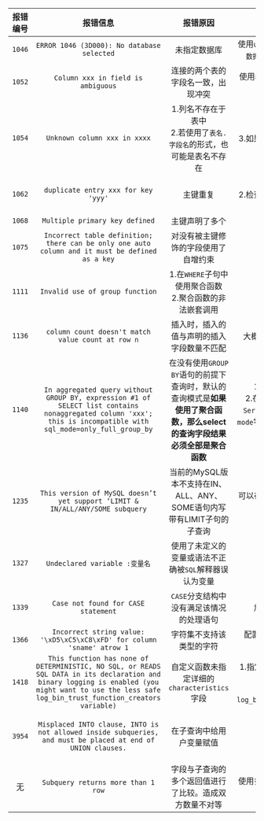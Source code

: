 |报错编号|报错信息|报错原因|解决方式|备注|
|:---:|:---:|:---:|:---:|:---:|
|`1046`|`ERROR 1046 (3D000): No database selected`|未指定数据库|使用`use 数据库;`或所有表对象前都加上`数据库.`以声明该表是哪个数据库的|无|
|`1052`|`Column xxx in field is ambiguous`|连接的两个表的字段名一致，出现冲突|使用`表名.字段名`详细指定查询哪个表的字段|无|
|`1054`|`Unknown column xxx in xxxx`|1.列名不存在于表中<br>2.若使用了`表名.字段名`的形式，也可能是表名不存在|1.检查列名是否存在于表内<br>2.列名是否书写正确<br>3.如果使用的是表的别名，是否给表起了别名<br>4.别名是否书写正确<br>|无|
|`1062`|`duplicate entry xxx for key 'yyy'`|主键重复|1.检查插入的值是否重复<br>2.检查主键结构，如联合主键其中一些东西还自带了unique约束等|无|
|`1068`|`Multiple primary key defined`|主键声明了多个|减少主键声明|无|
|`1075`|`Incorrect table definition; there can be only one auto column and it must be defined as a key`|对没有被主键修饰的字段使用了自增约束|加上主键，或者取消自增|无|
|`1111`|`Invalid use of group function`|1.在`WHERE`子句中使用聚合函数<br>2.聚合函数的非法嵌套调用|1.使用`HAVING`调用聚合函数<br>2.使用子查询进行替代|无|
|`1136`|`column count doesn't match value count at row n`|插入时，插入的值与声明的插入字段数量不匹配|大概率是sql编写有误，检查sql语句|无|
|`1140`|`In aggregated query without GROUP BY, expression #1 of SELECT list contains nonaggregated column 'xxx'; this is incompatible with sql_mode=only_full_group_by`|在没有使用`GROUP BY`语句的前提下查询时，默认的查询模式是**如果使用了聚合函数，那么select的查询字段结果必须全部是聚合函数**|1.使用`GROUP BY`语句进行分组<br>2.在`C:\ProgramData\MySQL\MySQL Server 8.0\my.ini`文件内找到`sql-mode`字段，删去`ONLY_FULL_GROUP_BY`规则(**不推荐**)|无|
|`1235`|`This version of MySQL doesn’t yet support ‘LIMIT & IN/ALL/ANY/SOME subquery`|当前的MySQL版本不支持在IN、ALL、ANY、SOME语句内写带有LIMIT子句的子查询|可以在子查询外面再套一层查询，或者尝试改写子查询为连接查询|无|
|`1327`|`Undeclared variable :变量名`|使用了未定义的变量或语法不正确被`SQL`解释器误认为变量|声明正确的变量或修改语法|他甚至不告诉我哪行错了|
|`1339`|`Case not found for CASE statement`|`CASE`分支结构中没有满足该情况的处理语句|加上`ELSE`或对该情况进行处理|^|
|`1366`|`Incorrect string value: '\xD5\xC5\xC8\xFD' for column 'sname' atrow 1`|字符集不支持该类型的字符|配置`mysql`的字符集编码，详情查看`mysql`笔记|无|
|`1418`|`This function has none of DETERMINISTIC, NO SQL, or READS SQL DATA in its declaration and binary logging is enabled (you might want to use the less safe log_bin_trust_function_creators variable)`|自定义函数未指定详细的`characteristics`字段|1.指定`DETERMINISTIC`、`SQL SECURITY`等`characteristics`字段<br>2.或者执行语句:`set global log_bin_trust_function_creators=1;`|一般指定一个`DETERMINISTIC`就好了|
|`3954`|`Misplaced INTO clause, INTO is not allowed inside subqueries, and must be placed at end of UNION clauses.`|在子查询中给用户变量赋值|该操作是非法的，取消掉|**公用表达式内的查询语句也被认为是子查询**|
|无|`Subquery returns more than 1 row`|字段与子查询的多个返回值进行了比较。造成双方数量不对等|使用多行运算符进行运算，或设法使查询结果变为单行|无|

